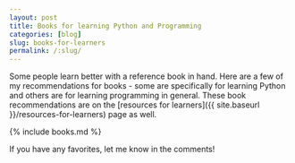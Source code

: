 ```yaml
---
layout: post
title: Books for learning Python and Programming
categories: [blog]
slug: books-for-learners
permalink: /:slug/
---
```


Some people learn better with a reference book in hand. Here are a few of my recommendations for books - some are specifically for learning Python and others are for learning programming in general. These book recommendations are on the [resources for learners]({{ site.baseurl }}/resources-for-learners) page as well.

<!--more-->

{% include books.md %}

If you have any favorites, let me know in the comments!
